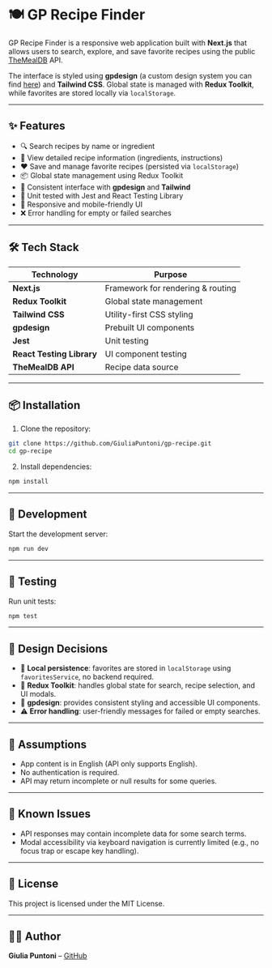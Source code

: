 # 🍽️ GP Recipe Finder

GP Recipe Finder is a responsive web application built with **Next.js** that allows users to search, explore, and save favorite recipes using the public [TheMealDB](https://www.themealdb.com/api.php) API.

The interface is styled using **gpdesign** (a custom design system you can find [here](https://github.com/GiuliaPuntoni/gpdesign)) and **Tailwind CSS**. Global state is managed with **Redux Toolkit**, while favorites are stored locally via `localStorage`.

---

## ✨ Features

- 🔍 Search recipes by name or ingredient
- 📄 View detailed recipe information (ingredients, instructions)
- ❤️ Save and manage favorite recipes (persisted via `localStorage`)
- 📦 Global state management using Redux Toolkit
- 💅 Consistent interface with **gpdesign** and **Tailwind**
- 🧪 Unit tested with Jest and React Testing Library
- 📱 Responsive and mobile-friendly UI
- ❌ Error handling for empty or failed searches

---

## 🛠️ Tech Stack

| Technology                | Purpose                           |
| ------------------------- | --------------------------------- |
| **Next.js**               | Framework for rendering & routing |
| **Redux Toolkit**         | Global state management           |
| **Tailwind CSS**          | Utility-first CSS styling         |
| **gpdesign**              | Prebuilt UI components            |
| **Jest**                  | Unit testing                      |
| **React Testing Library** | UI component testing              |
| **TheMealDB API**         | Recipe data source                |

---

## 📦 Installation

1. Clone the repository:

```bash
git clone https://github.com/GiuliaPuntoni/gp-recipe.git
cd gp-recipe
```

2. Install dependencies:

```bash
npm install
```

---

## 🚀 Development

Start the development server:

```bash
npm run dev
```

---

## 🧪 Testing

Run unit tests:

```bash
npm test
```

---

## 🧠 Design Decisions

- 🔄 **Local persistence**: favorites are stored in `localStorage` using `favoritesService`, no backend required.
- 🧭 **Redux Toolkit**: handles global state for search, recipe selection, and UI modals.
- 🎨 **gpdesign**: provides consistent styling and accessible UI components.
- ⚠️ **Error handling**: user-friendly messages for failed or empty searches.

---

## 🤔 Assumptions

- App content is in English (API only supports English).
- No authentication is required.
- API may return incomplete or null results for some queries.

---

## 🐛 Known Issues

- API responses may contain incomplete data for some search terms.
- Modal accessibility via keyboard navigation is currently limited (e.g., no focus trap or escape key handling).

---

## 🧾 License

This project is licensed under the MIT License.

---

## 🙋‍♀️ Author

**Giulia Puntoni** – [GitHub](https://github.com/GiuliaPuntoni)
